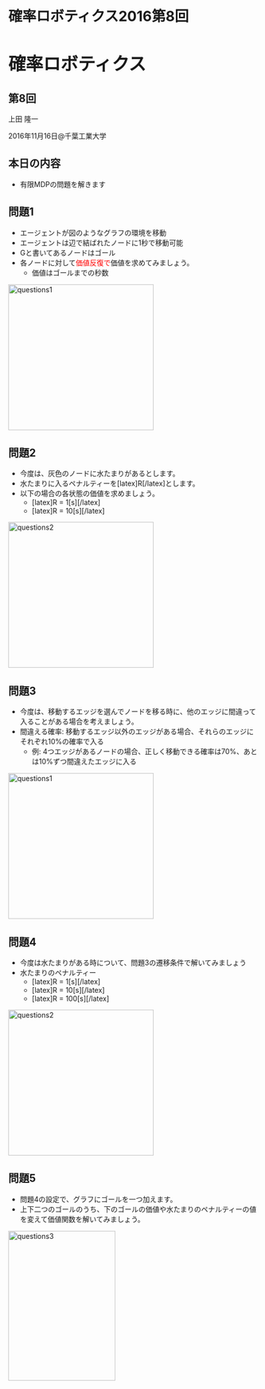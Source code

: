 # 確率ロボティクス2016第8回
<h1 style="font-size: 250%;">確率ロボティクス</h1>
<h2>第8回</h2>
上田 隆一

2016年11月16日\@千葉工業大学

<!--nextpage-->
<h2>本日の内容</h2>
<ul>
 	<li>有限MDPの問題を解きます</li>
</ul>
<!--nextpage-->
<h2>問題1</h2>
<ul>
 	<li>エージェントが図のようなグラフの環境を移動</li>
 	<li>エージェントは辺で結ばれたノードに1秒で移動可能</li>
 	<li>Gと書いてあるノードはゴール</li>
 	<li>各ノードに対して<span style="color: #ff0000;">価値反復で</span>価値を求めてみましょう。
<ul>
 	<li>価値はゴールまでの秒数</li>
</ul>
</li>
</ul>
<img class="alignright size-full wp-image-2247" src="https://lab.ueda.asia/wp-content/uploads/2016/11/questions1.png" alt="questions1" width="292" height="292" />

<!--nextpage-->
<h2>問題2</h2>
<ul>
 	<li>今度は、灰色のノードに水たまりがあるとします。</li>
 	<li>水たまりに入るペナルティーを[latex]R[/latex]とします。</li>
 	<li>以下の場合の各状態の価値を求めましょう。
<ul>
 	<li>[latex]R = 1[s][/latex]</li>
 	<li>[latex]R = 10[s][/latex]</li>
</ul>
</li>
</ul>
<a href="https://lab.ueda.asia/wp-content/uploads/2016/11/questions2.png"><img class="size-full wp-image-2251 alignright" src="https://lab.ueda.asia/wp-content/uploads/2016/11/questions2.png" alt="questions2" width="292" height="292" /></a>

<!--nextpage-->
<h2>問題3</h2>
<ul>
 	<li>今度は、移動するエッジを選んでノードを移る時に、他のエッジに間違って入ることがある場合を考えましょう。</li>
 	<li>間違える確率: 移動するエッジ以外のエッジがある場合、それらのエッジにそれぞれ10%の確率で入る
<ul>
 	<li>例: 4つエッジがあるノードの場合、正しく移動できる確率は70%、あとは10%ずつ間違えたエッジに入る</li>
</ul>
</li>
</ul>
<img class="alignright size-full wp-image-2247" src="https://lab.ueda.asia/wp-content/uploads/2016/11/questions1.png" alt="questions1" width="292" height="292" /><!--nextpage-->
<h2>問題4</h2>
<ul>
 	<li>今度は水たまりがある時について、問題3の遷移条件で解いてみましょう</li>
 	<li>水たまりのペナルティー
<ul>
 	<li>[latex]R = 1[s][/latex]</li>
 	<li>[latex]R = 10[s][/latex]</li>
 	<li>[latex]R = 100[s][/latex]</li>
</ul>
</li>
</ul>
<a href="https://lab.ueda.asia/wp-content/uploads/2016/11/questions2.png"><img class="size-full wp-image-2251 alignright" src="https://lab.ueda.asia/wp-content/uploads/2016/11/questions2.png" alt="questions2" width="292" height="292" /></a>

<!--nextpage-->
<h2>問題5<del></del></h2>
<ul>
 	<li>問題4の設定で、グラフにゴールを一つ加えます。</li>
 	<li>上下二つのゴールのうち、下のゴールの価値や水たまりのペナルティーの値を変えて価値関数を解いてみましょう。</li>
</ul>
<a href="https://lab.ueda.asia/wp-content/uploads/2016/11/questions3.png"><img class="size-medium wp-image-2263 alignright" src="https://lab.ueda.asia/wp-content/uploads/2016/11/questions3-215x300.png" alt="questions3" width="215" height="300" /></a>
